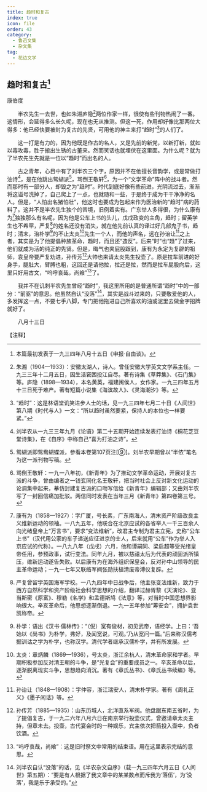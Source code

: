 ```yaml
---
title: 趋时和复古
index: true
icon: file
order: 43
category:
  - 鲁迅文集
  - 杂文集
tag:  
  - 花边文学
---
```


## 趋时和复古[^①]

康伯度

　　半农先生一去世，也如朱湘庐隐[^②]两位作家一样，很使有些刊物热闹了一番。这情形，会延得多么长久呢，现在也无从推测。但这一死，作用却好像比那两位大得多：他已经快要被封为复古的先贤，可用他的神主来打“趋时”[^③]的人们了。

　　这一打是有力的，因为他既是作古的名人，又是先前的新党，以新打新，就如以毒攻毒，胜于搬出生锈的古董来。然而笑话也就埋伏在这里面。为什么呢？就为了半农先生先就是一位以“趋时”而出名的人。

　　古之青年，心目中有了刘半农三个字，原因并不在他擅长音韵学，或是常做打油诗[^④]，是在他跳出鸳蝴派[^⑤]，骂倒王敬轩[^⑥]，为一个“文学革命”阵中的战斗者。然而那时有一部分人，却毁之为“趋时”。时代到底好像有些前进，光阴流过去，渐渐将这谥号洗掉了，自己爬上了一点，也就随和一些，于是终于成为干干净净的名人。但是，“人怕出名猪怕壮”，他这时也要成为包起来作为医治新的“趋时”病的药料了。这并不是半农先生独个的苦境，旧例着实有。广东举人多得很，为什么康有为[^⑦]独独那么有名呢，因为他是公车上书的头儿，戊戌政变的主角，趋时；留英学生也不希罕，严复[^⑧]的姓名还没有消失，就在他先前认真的译过好几部鬼子书，趋时；清末，治朴学[^⑨]的不止太炎[^⑩]先生一个人，而他的声名，远在孙诒让[^⑾]之上者，其实是为了他提倡种族革命，趋时，而且还“造反”。后来“时”也“趋”了过来，他们就成为活的纯正的先贤。但是，晦气也夹屁股跟到，康有为永定为复辟的祖师，袁皇帝要严复劝进，孙传芳[^⑿]大帅也来请太炎先生投壶了。原是拉车前进的好身手，腿肚大，臂膊也粗，这回还是请他拉，拉还是拉，然而是拉车屁股向后，这里只好用古文，“呜呼哀哉，尚飨”[^⒀]了。

　　我并不在讥刺半农先生曾经“趋时”，我这里所用的是普通所谓“趋时”中的一部分：“前驱”的意思。他虽然自认“没落”[^⒁]，其实是战斗过来的，只要敬爱他的人，多发挥这一点，不要七手八脚，专门把他拖进自己所喜欢的油或泥里去做金字招牌就好了。

　　八月十三日

【注释】

[^①]:本篇最初发表于一九三四年八月十五日《申报·自由谈》。

[^②]:朱湘（1904—1933）：安徽太湖人，诗人。曾任安徽大学英文文学系主任。一九三三年十二月五日，因生活窘困投江自尽。著有诗集《草莽集》、《石门集》等。庐隐（1898—1934），本名黄英，福建闽侯人，女作家。一九三四年五月十三日死于难产。著有短篇小说集《海滨故人》、《灵海潮汐》等。

[^③]:“趋时”：这是林语堂讥笑进步人士的话，见一九三四年七月二十日《人间世》第八期《时代与人》一文：“所以趋时虽然要紧，保持人的本位也一样要紧。”

[^④]:刘半农从一九三三年九月《论语》第二十五期开始连续发表打油诗《桐花芝豆堂诗集》，在《自序》中称自己“喜为打油之诗”。

[^⑤]:鸳蝴派即鸳鸯蝴蝶派，参看本卷第107页注[⑨]。刘半农早期曾以“半侬”笔名为这一派刊物写稿。

[^⑥]:骂倒王敬轩：一九一八年初，《新青年》为了推动文学革命运动，开展对复古派的斗争，曾由编者之一钱玄同化名王敬轩，把当时社会上反对新文化运动的论调集中起来，摹仿封建复古派的口吻写信给《新青年》编辑部；又由刘半农写了一封回信痛加批驳。两信同时发表在当年三月《新青年》第四卷第三号。

[^⑦]:康有为（1858—1927）：字广厦，号长素，广东南海人，清末资产阶级改良主义维新运动的领袖。一八九五年，他联合在北京应试的各省举人一千三百余人向光绪皇帝上“万言书”，要求“变法维新”，改君主专制为君主立宪，史称“公车上书”（汉代用公家的车子递送应征进京的士人，后来就用“公车”作为举人入京应试的代称）。一八九八年（戊戌）六月，他和谭嗣同、梁启超等受光绪皇帝任用，参预政事，试行变法。同年九月，被以慈禧太后为代表的顽固派所镇压，维新运动遂告失败。以后康有为在海外组织保皇会，反对孙中山领导的民主革命运动；一九一七年又联络军阀张勋扶植清废帝溥仪复辟。

[^⑧]:严复曾留学英国海军学校。一八九四年中日战争后，他主张变法维新，致力于西方自然科学和资产阶级社会科学思想的介绍，翻译过赫胥黎《天演论》、亚当斯密《原富》、穆勒《名学》和孟德斯鸠《法意》等，对当时中国思想界影响很大。辛亥革命后，他思想逐渐倒退。一九一五年参加“筹安会”，拥护袁世凯称帝。

[^⑨]:朴学：语出《汉书·儒林传》：“（倪）宽有俊材，初见武帝，语经学。上曰：‘吾始以《尚书》为朴学，弗好，及闻宽说，可观。’乃从宽问一篇。”后来称汉儒考据训诂之学为朴学，也称汉学。清代学者继承汉儒朴学，并有所发展。

[^⑩]:太炎：章炳麟（1869—1936），号太炎，浙江余杭人，清末革命家和学者。早期积极参加反对清王朝的斗争，是“光复会”的重要成员之一。辛亥革命以后，逐渐脱离现实斗争，思想趋向消沉。著有《章氏丛书》、《章氏丛书续编》等。

[^⑾]:孙诒让（1848—1908）：字仲容，浙江瑞安人，清末朴学家。著有《周礼正义》《墨子闲诂》等。

[^⑿]:孙传芳（1885—1935）：山东历城人，北洋直系军阀。他盘踞东南五省时，为了提倡复古，于一九二六年八月六日在南京举行投壶仪式，曾邀请章太炎主持，但章未去。投壶，古代宴会时的一种娱乐，宾主依次把箭投入壶中，负者饮酒。

[^⒀]:“呜呼哀哉，尚飨”：这是旧时祭文中常用的结束语。用在这里表示完结的意思。

[^⒁]:刘半农自认“没落”的话，见《半农杂文自序》（载一九三四年六月五日《人间世》第五期）：“要是有人根据了我文章中的某某数点而斥我为‘落伍’，为‘没落’，我是乐于承受的。”
